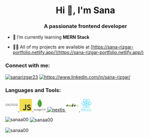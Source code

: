 <h1 align="center">Hi 👋, I'm Sana</h1>
<h3 align="center">A passionate frontend developer</h3>

- 🌱 I’m currently learning **MERN Stack**

- 👨‍💻 All of my projects are available at [https://sana-rizgar-portfolio.netlify.app/](https://sana-rizgar-portfolio.netlify.app/)

<h3 align="left">Connect with me:</h3>
<p align="left">
<a href="https://twitter.com/sanarizgar23" target="blank"><img align="center" src="https://raw.githubusercontent.com/rahuldkjain/github-profile-readme-generator/master/src/images/icons/Social/twitter.svg" alt="sanarizgar23" height="30" width="40" /></a>
<a href="https://linkedin.com/in/https://www.linkedin.com/in/sana-rizgar/" target="blank"><img align="center" src="https://raw.githubusercontent.com/rahuldkjain/github-profile-readme-generator/master/src/images/icons/Social/linked-in-alt.svg" alt="https://www.linkedin.com/in/sana-rizgar/" height="30" width="40" /></a>
</p>

<h3 align="left">Languages and Tools:</h3>
<p align="left"> <a href="https://expressjs.com" target="_blank" rel="noreferrer"> <img src="https://raw.githubusercontent.com/devicons/devicon/master/icons/express/express-original-wordmark.svg" alt="express" width="40" height="40"/> </a> <a href="https://developer.mozilla.org/en-US/docs/Web/JavaScript" target="_blank" rel="noreferrer"> <img src="https://raw.githubusercontent.com/devicons/devicon/master/icons/javascript/javascript-original.svg" alt="javascript" width="40" height="40"/> </a> <a href="https://www.mongodb.com/" target="_blank" rel="noreferrer"> <img src="https://raw.githubusercontent.com/devicons/devicon/master/icons/mongodb/mongodb-original-wordmark.svg" alt="mongodb" width="40" height="40"/> </a> <a href="https://nextjs.org/" target="_blank" rel="noreferrer"> <img src="https://cdn.worldvectorlogo.com/logos/nextjs-2.svg" alt="nextjs" width="40" height="40"/> </a> <a href="https://nodejs.org" target="_blank" rel="noreferrer"> <img src="https://raw.githubusercontent.com/devicons/devicon/master/icons/nodejs/nodejs-original-wordmark.svg" alt="nodejs" width="40" height="40"/> </a> <a href="https://reactjs.org/" target="_blank" rel="noreferrer"> <img src="https://raw.githubusercontent.com/devicons/devicon/master/icons/react/react-original-wordmark.svg" alt="react" width="40" height="40"/> </a> </p>

<p><img align="left" src="https://github-readme-stats.vercel.app/api/top-langs?username=sanaa00&show_icons=true&locale=en&layout=compact" alt="sanaa00" /></p>

<p>&nbsp;<img align="center" src="https://github-readme-stats.vercel.app/api?username=sanaa00&show_icons=true&locale=en" alt="sanaa00" /></p>

<p><img align="center" src="https://github-readme-streak-stats.herokuapp.com/?user=sanaa00&" alt="sanaa00" /></p>
